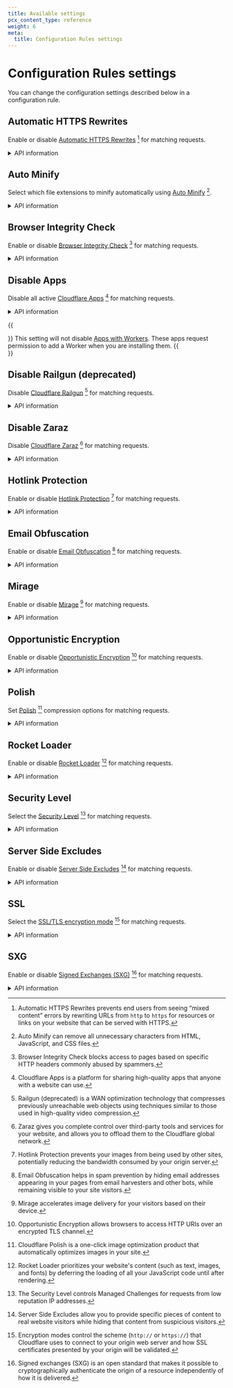 ```yaml
---
title: Available settings
pcx_content_type: reference
weight: 6
meta:
  title: Configuration Rules settings
---
```


# Configuration Rules settings

You can change the configuration settings described below in a configuration rule.

## Automatic HTTPS Rewrites

Enable or disable [Automatic HTTPS Rewrites](/ssl/edge-certificates/additional-options/automatic-https-rewrites/) [^1] for matching requests.

<details>
<summary>API information</summary>
<div>

API configuration property name: `"automatic_https_rewrites"` (boolean).

```json
---
header: API configuration example
---
"action_parameters": {
  "automatic_https_rewrites": true
}
```

{{<render file="_configuration-rule-link-to-examples.md">}}

</div>
</details>

## Auto Minify

Select which file extensions to minify automatically using [Auto Minify](/speed/optimization/content/auto-minify/) [^2].

<details>
<summary>API information</summary>
<div>

API configuration object name: `"autominify"` (object).

```json
---
header: API configuration example
---
"action_parameters": {
  "autominify": {
    "html": true,
    "css": true,
    "js": false
  }
}
```

{{<render file="_configuration-rule-link-to-examples.md">}}

</div>
</details>

## Browser Integrity Check

Enable or disable [Browser Integrity Check]((/waf/tools/browser-integrity-check/)) [^3] for matching requests.

<details>
<summary>API information</summary>
<div>

API configuration property name: `"bic"` (boolean).

```json
---
header: API configuration example
---
"action_parameters": {
  "bic": true
}
```

{{<render file="_configuration-rule-link-to-examples.md">}}

</div>
</details>

## Disable Apps

Disable all active [Cloudflare Apps](https://www.cloudflare.com/apps/developer/docs/getting-started) [^4] for matching requests.

<details>
<summary>API information</summary>
<div>

API configuration property name: `"disable_apps"` (boolean).

```json
---
header: API configuration example
---
"action_parameters": {
  "disable_apps": true
}
```

{{<render file="_configuration-rule-link-to-examples.md">}}

</div>
</details>

{{<Aside type="warning">}}
This setting will not disable [Apps with Workers](https://cloudflareapps.com/apps/developer/docs/workers). These apps request permission to add a Worker when you are installing them.
{{</Aside>}}

## Disable Railgun (deprecated)

Disable [Cloudflare Railgun](/railgun/) [^5] for matching requests.

<details>
<summary>API information</summary>
<div>

API configuration property name: `"disable_railgun"` (boolean).

```json
---
header: API configuration example
---
"action_parameters": {
  "disable_railgun": true
}
```

{{<render file="_configuration-rule-link-to-examples.md">}}

</div>
</details>

## Disable Zaraz

Disable [Cloudflare Zaraz](/zaraz/) [^6] for matching requests.

<details>
<summary>API information</summary>
<div>

API configuration property name: `"disable_zaraz"` (boolean).

```json
---
header: API configuration example
---
"action_parameters": {
  "disable_zaraz": true
}
```

{{<render file="_configuration-rule-link-to-examples.md">}}

</div>
</details>

## Hotlink Protection

Enable or disable [Hotlink Protection](/support/more-dashboard-apps/cloudflare-scrape-shield/understanding-cloudflare-hotlink-protection/) [^7] for matching requests.

<details>
<summary>API information</summary>
<div>

API configuration property name: `"hotlink_protection"` (boolean).

```json
---
header: API configuration example
---
"action_parameters": {
    "hotlink_protection": false
}
```

{{<render file="_configuration-rule-link-to-examples.md">}}

</div>
</details>

## Email Obfuscation

Enable or disable [Email Obfuscation](https://support.cloudflare.com/hc/articles/200170016) [^8] for matching requests.

<details>
<summary>API information</summary>
<div>

API configuration property name: `"email_obfuscation"` (boolean).

```json
---
header: API configuration example
---
"action_parameters": {
  "email_obfuscation": false
}
```

{{<render file="_configuration-rule-link-to-examples.md">}}

</div>
</details>

## Mirage

Enable or disable [Mirage](/speed/optimization/images/mirage/) [^9] for matching requests.

<details>
<summary>API information</summary>
<div>

API configuration property name: `"mirage"` (boolean).

```json
---
header: API configuration example
---
"action_parameters": {
  "mirage": false
}
```

{{<render file="_configuration-rule-link-to-examples.md">}}

</div>
</details>

## Opportunistic Encryption

Enable or disable [Opportunistic Encryption](/ssl/edge-certificates/additional-options/opportunistic-encryption/) [^10] for matching requests.

<details>
<summary>API information</summary>
<div>

API configuration property name: `"opportunistic_encryption"` (boolean).

```json
---
header: API configuration example
---
"action_parameters": {
  "opportunistic_encryption": true
}
```

{{<render file="_configuration-rule-link-to-examples.md">}}

</div>
</details>

## Polish

Set [Polish](/images/polish/) [^11] compression options for matching requests.

<details>
<summary>API information</summary>
<div>

API configuration property name: `"polish"` (string).

API values: `"off"`, `"lossless"`, `"lossy"`.

```json
---
header: API configuration example
---
"action_parameters": {
  "polish": "lossless"
}
```

{{<render file="_configuration-rule-link-to-examples.md">}}

</div>
</details>

## Rocket Loader

Enable or disable [Rocket Loader](/speed/optimization/content/rocket-loader/) [^12] for matching requests.

<details>
<summary>API information</summary>
<div>

API configuration property name: `"rocket_loader"` (boolean).

```json
---
header: API configuration example
---
"action_parameters": {
  "rocket_loader": true
}
```

{{<render file="_configuration-rule-link-to-examples.md">}}

</div>
</details>

## Security Level

Select the [Security Level](/waf/tools/security-level/) [^13] for matching requests.

<details>
<summary>API information</summary>
<div>

API configuration property name: `"security_level"` (string).

API values: `"off"`, `"essentially_off"`, `"low"`, `"medium"`, `"high"`, `"under_attack"`.

```json
---
header: API configuration example
---
"action_parameters": {
  "security_level": "low"
}
```

{{<render file="_configuration-rule-link-to-examples.md">}}

</div>
</details>

## Server Side Excludes

Enable or disable [Server Side Excludes](https://support.cloudflare.com/hc/articles/200170036) [^14] for matching requests.

<details>
<summary>API information</summary>
<div>

API configuration property name: `"server_side_excludes"` (boolean).

```json
---
header: API configuration example
---
"action_parameters": {
  "server_side_excludes": false
}
```

{{<render file="_configuration-rule-link-to-examples.md">}}

</div>
</details>

## SSL

Select the [SSL/TLS encryption mode](/ssl/origin-configuration/ssl-modes/) [^15] for matching requests.

<details>
<summary>API information</summary>
<div>

API configuration property name: `"ssl"` (string).

API values: `"off"`, `"flexible"`, `"full"`, `"strict"`, `"origin_pull"`.

```json
---
header: API configuration example
---
"action_parameters": {
  "ssl": "flexible"
}
```

{{<render file="_configuration-rule-link-to-examples.md">}}

</div>
</details>

## SXG

Enable or disable [Signed Exchanges (SXG)](/speed/optimization/other/signed-exchanges/) [^16] for matching requests.

<details>
<summary>API information</summary>
<div>

API configuration property name: `"sxg"` (boolean).

```json
---
header: API configuration example
---
"action_parameters": {
  "sxg": false
}
```

{{<render file="_configuration-rule-link-to-examples.md">}}

</div>
</details>

[^1]: Automatic HTTPS Rewrites prevents end users from seeing “mixed content” errors by rewriting URLs from `http` to `https` for resources or links on your website that can be served with HTTPS.

[^2]: Auto Minify can remove all unnecessary characters from HTML, JavaScript, and CSS files.

[^3]: Browser Integrity Check blocks access to pages based on specific HTTP headers commonly abused by spammers.

[^4]: Cloudflare Apps is a platform for sharing high-quality apps that anyone with a website can use.

[^5]: Railgun (deprecated) is a WAN optimization technology that compresses previously unreachable web objects using techniques similar to those used in high-quality video compression.

[^6]: Zaraz gives you complete control over third-party tools and services for your website, and allows you to offload them to the Cloudflare global network.

[^7]: Hotlink Protection prevents your images from being used by other sites, potentially reducing the bandwidth consumed by your origin server.

[^8]: Email Obfuscation helps in spam prevention by hiding email addresses appearing in your pages from email harvesters and other bots, while remaining visible to your site visitors.

[^9]: Mirage accelerates image delivery for your visitors based on their device.

[^10]: Opportunistic Encryption allows browsers to access HTTP URIs over an encrypted TLS channel.

[^11]: Cloudflare Polish is a one-click image optimization product that automatically optimizes images in your site.

[^12]: Rocket Loader prioritizes your website's content (such as text, images, and fonts) by deferring the loading of all your JavaScript code until after rendering.

[^13]: The Security Level controls Managed Challenges for requests from low reputation IP addresses.

[^14]: Server Side Excludes allow you to provide specific pieces of content to real website visitors while hiding that content from suspicious visitors.

[^15]: Encryption modes control the scheme (`http://` or `https://`) that Cloudflare uses to connect to your origin web server and how SSL certificates presented by your origin will be validated.

[^16]: Signed exchanges (SXG) is an open standard that makes it possible to cryptographically authenticate the origin of a resource independently of how it is delivered.
